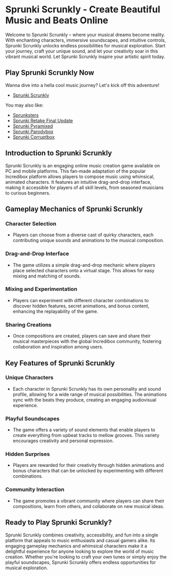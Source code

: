 # Sprunki Scrunkly - Create Beautiful Music and Beats Online

Welcome to Sprunki Scrunkly – where your musical dreams become reality. With enchanting characters, immersive soundscapes, and intuitive controls, Sprunki Scrunkly unlocks endless possibilities for musical exploration. Start your journey, craft your unique sound, and let your creativity soar in this vibrant musical world. Let Sprunki Scrunkly inspire your artistic spirit today.

## Play Sprunki Scrunkly Now
Wanna dive into a hella cool music journey? Let's kick off this adventure!

- [Sprunki Scrunkly](https://scrunkly.online)

You may also like:
- [Sprunksters](https://sprunksters.net/) 
- [Sprunki Retake Final Update](https://pyramixed.com/sprunki-retake-final-update)
- [Sprunki Pyramixed](https://pyramixed.com/)
- [Sprunki Parodybox](https://pyramixed.com/sprunki-parodybox)
- [Sprunki Corruptbox](https://corruptbox.com/)

## Introduction to Sprunki Scrunkly

Sprunki Scrunkly is an engaging online music creation game available on PC and mobile platforms. This fan-made adaptation of the popular Incredibox platform allows players to compose music using whimsical, animated characters. It features an intuitive drag-and-drop interface, making it accessible for players of all skill levels, from seasoned musicians to curious beginners.

## Gameplay Mechanics of Sprunki Scrunkly

### **Character Selection**
- Players can choose from a diverse cast of quirky characters, each contributing unique sounds and animations to the musical composition.

### **Drag-and-Drop Interface**
- The game utilizes a simple drag-and-drop mechanic where players place selected characters onto a virtual stage. This allows for easy mixing and matching of sounds.

### **Mixing and Experimentation**
- Players can experiment with different character combinations to discover hidden features, secret animations, and bonus content, enhancing the replayability of the game.

### **Sharing Creations**
- Once compositions are created, players can save and share their musical masterpieces with the global Incredibox community, fostering collaboration and inspiration among users.

## Key Features of Sprunki Scrunkly

### **Unique Characters**
- Each character in Sprunki Scrunkly has its own personality and sound profile, allowing for a wide range of musical possibilities. The animations sync with the beats they produce, creating an engaging audiovisual experience.

### **Playful Soundscapes**
- The game offers a variety of sound elements that enable players to create everything from upbeat tracks to mellow grooves. This variety encourages creativity and personal expression.

### **Hidden Surprises**
- Players are rewarded for their creativity through hidden animations and bonus characters that can be unlocked by experimenting with different combinations.

### **Community Interaction**
- The game promotes a vibrant community where players can share their compositions, learn from others, and collaborate on new musical ideas.

## Ready to Play Sprunki Scrunkly?

Sprunki Scrunkly combines creativity, accessibility, and fun into a single platform that appeals to music enthusiasts and casual gamers alike. Its engaging gameplay mechanics and whimsical characters make it a delightful experience for anyone looking to explore the world of music creation. Whether you're looking to craft your own tunes or simply enjoy the playful soundscapes, Sprunki Scrunkly offers endless opportunities for musical exploration.
